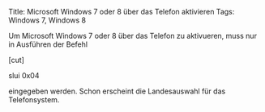 Title: Microsoft Windows 7 oder 8 über das Telefon aktivieren
Tags: Windows 7, Windows 8
 
Um Microsoft Windows 7 oder 8 über das Telefon zu aktivueren, muss nur in Ausführen der Befehl

[cut]

slui 0x04

eingegeben werden. Schon erscheint die Landesauswahl für das Telefonsystem.
